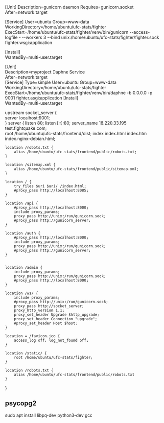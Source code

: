 <!-- gunicorn.service -->
[Unit]
Description=gunicorn daemon
Requires=gunicorn.socket
After=network.target

[Service]
User=ubuntu
Group=www-data
WorkingDirectory=/home/ubuntu/ufc-stats/fighter
ExecStart=/home/ubuntu/ufc-stats/fighter/venv/bin/gunicorn --access-logfile - --workers 3 --bind unix:/home/ubuntu/ufc-stats/fighter/fighter.sock fighter.wsgi:application   

[Install]           
WantedBy=multi-user.target                          

<!-- Daphne deploy -->
[Unit]              
Description=myproject Daphne Service           
After=network.target       
[Service]
Type=simple
User=ubuntu
Group=www-data
WorkingDirectory=/home/ubuntu/ufc-stats/fighter
ExecStart=/home/ubuntu/ufc-stats/fighter/venv/bin/daphne -b 0.0.0.0 -p 9001  fighter.asgi:application
[Install]           
WantedBy=multi-user.target 

<!-- nginx -->
upstream socket_server {                  	
	server localhost:9001;          
}       server {
	listen 80;
	listen [::]:80;
	server_name 18.220.33.195 test.fightquake.com;       
	root /home/ubuntu/ufc-stats/frontend/dist;
	index index.html index.htm index.nginx-debian.html;

	location /robots.txt {
		alias /home/ubuntu/ufc-stats/frontend/public/robots.txt;           
	}

	location /sitemap.xml {
		alias /home/ubuntu/ufc-stats/frontend/public/sitemap.xml;
	}

	location / {
		try_files $uri $uri/ /index.html;
		#proxy_pass http://localhost:8085;
	}

	location /api {           
		#proxy_pass http://localhost:8000;
		include proxy_params;    
		proxy_pass http://unix:/run/gunicorn.sock;
		#proxy_pass http://gunicorn_server;
	}                       

	location /auth {          
		#proxy_pass http://localhost:8000;            
		include proxy_params;    
		proxy_pass http://unix:/run/gunicorn.sock;    
		#proxy_pass http://gunicorn_server; 
	}


	location /admin {         
		include proxy_params;    
		proxy_pass http://unix:/run/gunicorn.sock;    
		#proxy_pass http://localhost:8000;   
	}                       

	location /ws/ {           
		include proxy_params;    
		#proxy_pass http://unix:/run/gunicorn.sock;    
		proxy_pass http://socket_server;              
		proxy_http_version 1.1;                       
		proxy_set_header Upgrade $http_upgrade;       
		proxy_set_header Connection "upgrade";        
		#proxy_set_header Host $host;         
	}

	location = /favicon.ico { 
		access_log off; log_not_found off; 
	}

	location /static/ {
		root /home/ubuntu/ufc-stats/fighter;
	}

	location /robots.txt {
		alias /home/ubuntu/ufc-stats/frontend/public/robots.txt
	}                         
}  

 ## psycopg2
 sudo apt install libpq-dev python3-dev gcc